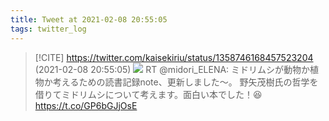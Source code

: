 ```yaml
---
title: Tweet at 2021-02-08 20:55:05
tags: twitter_log
---
```


> [!CITE] https://twitter.com/kaisekiriu/status/1358746168457523204 (2021-02-08 20:55:05)
> ![](https://twitter.com/kaisekiriu/status/1358746168457523204)
> RT @midori_ELENA: ミドリムシが動物か植物か考えるための読書記録note、更新しました〜。
> 野矢茂樹氏の哲学を借りてミドリムシについて考えます。面白い本でした！😆
> https://t.co/GP6bGJjOsE

